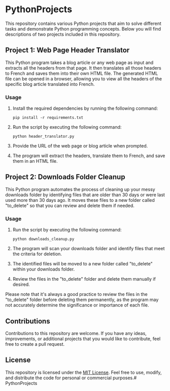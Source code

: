 # PythonProjects

This repository contains various Python projects that aim to solve different tasks and demonstrate Python programming concepts. Below you will find descriptions of two 
projects included in this repository.

## Project 1: Web Page Header Translator

This Python program takes a blog article or any web page as input and extracts all the headers from that page. It then translates all those headers to French and saves 
them into their own HTML file. The generated HTML file can be opened in a browser, allowing you to view all the headers of the specific blog article translated into 
French.

### Usage

1. Install the required dependencies by running the following command:
   ```
   pip install -r requirements.txt
   ```

2. Run the script by executing the following command:
   ```
   python header_translator.py
   ```

3. Provide the URL of the web page or blog article when prompted.

4. The program will extract the headers, translate them to French, and save them in an HTML file.

## Project 2: Downloads Folder Cleanup

This Python program automates the process of cleaning up your messy downloads folder by identifying files that are older than 30 days or were last used more than 30 days 
ago. It moves these files to a new folder called "to_delete" so that you can review and delete them if needed.

### Usage

1. Run the script by executing the following command:
   ```
   python downloads_cleanup.py
   ```

2. The program will scan your downloads folder and identify files that meet the criteria for deletion.

3. The identified files will be moved to a new folder called "to_delete" within your downloads folder.

4. Review the files in the "to_delete" folder and delete them manually if desired.

Please note that it's always a good practice to review the files in the "to_delete" folder before deleting them permanently, as the program may not accurately determine 
the significance or importance of each file.

## Contributions

Contributions to this repository are welcome. If you have any ideas, improvements, or additional projects that you would like to contribute, feel free to create a pull 
request.

## License

This repository is licensed under the [MIT License](LICENSE). Feel free to use, modify, and distribute the code for personal or commercial purposes.# PythonProjects
